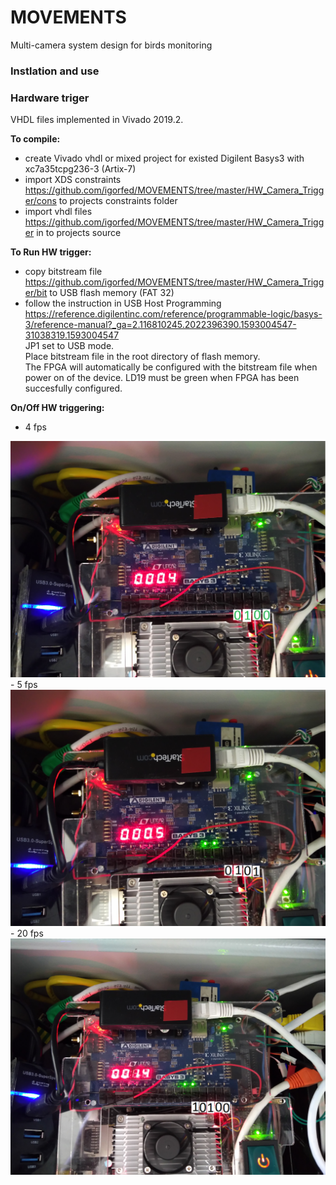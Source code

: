 # MOVEMENTS
Multi-camera system design for birds monitoring

### Instlation and use
### Hardware triger

VHDL files implemented in Vivado 2019.2.<br />

**To compile:**
- create Vivado vhdl or mixed project for existed Digilent Basys3 with xc7a35tcpg236-3 (Artix-7)
- import XDS constraints https://github.com/igorfed/MOVEMENTS/tree/master/HW_Camera_Trigger/cons to projects constraints folder
- import vhdl files https://github.com/igorfed/MOVEMENTS/tree/master/HW_Camera_Trigger in to projects source <br />

**To Run HW trigger:**
- copy bitstream file https://github.com/igorfed/MOVEMENTS/tree/master/HW_Camera_Trigger/bit to USB flash memory (FAT 32)
- follow the instruction in USB Host Programming https://reference.digilentinc.com/reference/programmable-logic/basys-3/reference-manual?_ga=2.116810245.2022396390.1593004547-31038319.1593004547 <br /> 
JP1 set to USB mode. <br /> 
Place bitstream file in the root directory of flash memory.<br />
The FPGA will automatically be configured with the bitstream file when power on of the device. LD19 must be green when FPGA has been succesfully configured.

**On/Off HW triggering:**

- 4 fps 
<img src = "Images/HWTrigger/4fps.png" width = 600>
- 5 fps 
<img src = "Images/HWTrigger/5fps.png" width = 600>
- 20 fps 
<img src = "Images/HWTrigger/20fps.png" width = 600>
